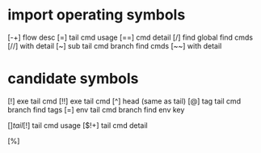 # import operating symbols

[-+]
	flow desc
[=]
	tail cmd usage
	[==] cmd detail
[/] find
	global find cmds
	[//] with detail
[~] sub
	tail cmd branch find cmds
	[~~] with detail

# candidate symbols

[!]
	exe tail cmd
	[!!] exe tail cmd
[^]
	head (same as tail)
[@] tag
	tail cmd branch find tags
[=] env
	tail cmd branch find env key

[$]
	tail
	[$!] tail cmd usage
	[$!+] tail cmd detail

[%]
